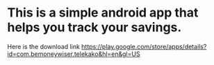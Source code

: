 # This is a simple android app that helps you track your savings. 
Here is the download link https://play.google.com/store/apps/details?id=com.bemoneywiser.telekako&hl=en&gl=US
